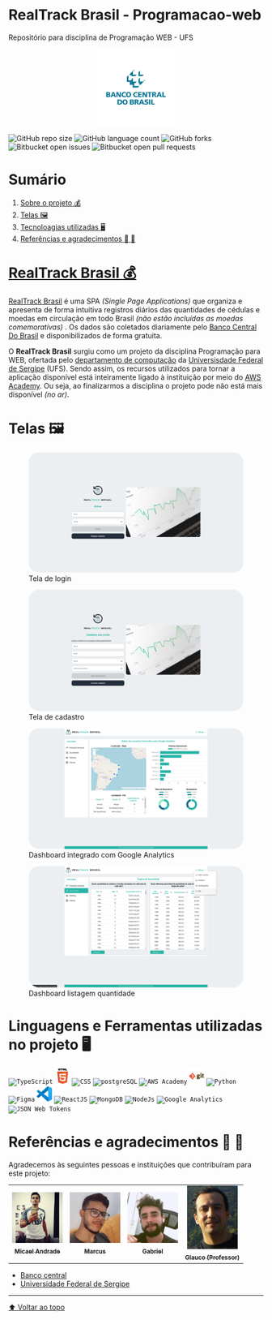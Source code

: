 # RealTrack Brasil - Programacao-web

Repositório para disciplina de Programação WEB - UFS

<p align="center">
  <img width='30%' src="./imgs/Logo.png" alt="PetIndica">
</p>

![GitHub repo size](https://img.shields.io/github/repo-size/kaellandrade/naive-bayes-pwa?style=for-the-badge)
![GitHub language count](https://img.shields.io/github/languages/count/kaellandrade/naive-bayes-pwa?style=for-the-badge)
![GitHub forks](https://img.shields.io/github/forks/kaellandrade/naive-bayes-pwa?style=for-the-badge)
![Bitbucket open issues](https://img.shields.io/bitbucket/issues/kaellandrade/naive-bayes-pwa?style=for-the-badge)
![Bitbucket open pull requests](https://img.shields.io/bitbucket/pr-raw/kaellandrade/naive-bayes-pwa?style=for-the-badge)

# Sumário
1. [Sobre o projeto :moneybag:](#realtrack-brasil-moneybag)
2. [Telas :framed_picture:](#telas-framed_picture)
3. [Tecnoloagias utilizadas :desktop_computer:](#linguagens-e-ferramentas-utilizadas-no-projeto-desktop_computer)
4. [Referências e agradecimentos :fist_right: :fist_left:](#referências-e-agradecimentos-fist_right-fist_left)

# [RealTrack Brasil :moneybag:](https://realtrackbrasil.netlify.app/publica/entrar)

[RealTrack Brasil](https://realtrackbrasil.netlify.app/publica/entrar) é uma SPA *(Single Page Applications)* que organiza e apresenta de forma intuitiva registros diários das quantidades de cédulas e moedas em circulação em todo Brasil *(não estão incluídas as moedas comemorativas)* . Os dados são coletados diariamente pelo [Banco Central Do Brasil](https://dadosabertos.bcb.gov.br/dataset/dinheiro-em-circulao) e disponibilizados de forma gratuita.

O **RealTrack Brasil** surgiu como um projeto da disciplina Programação para WEB, ofertada pelo [departamento de computação](https://www.sigaa.ufs.br/sigaa/public/departamento/portal.jsf?id=83) da [Universisdade Federal de Sergipe](https://www.ufs.br/) (UFS). Sendo assim, os recursos utilizados para tornar a aplicação disponível está inteiramente ligado à instituição por meio do [AWS Academy](https://aws.amazon.com/pt/training/awsacademy/). Ou seja, ao finalizarmos a disciplina o projeto pode não está mais disponível *(no ar)*.

# Telas :framed_picture:

<figure>
  <img style="border-radius:20px;" src="./imgs/screenshots/01_login.png" alt="Tela de login" />
  <figcaption>Tela de login</figcaption>
</figure>
<figure>
  <img style="border-radius:20px;" src="./imgs/screenshots/02_cadastro.png" alt="Tela de cadastro" />
  <figcaption>Tela de cadastro</figcaption>
</figure>
<figure>
  <img style="border-radius:20px;" src="./imgs/screenshots/03_dashboard.png" alt="Dashboard integrado com Google Analytics" />
  <figcaption>Dashboard integrado com Google Analytics</figcaption>
</figure>
<figure>
  <img style="border-radius:20px;" src="./imgs/screenshots/04_dashboard.png" alt="Dashboard quantidade listagem" />
  <figcaption>Dashboard listagem quantidade</figcaption>
</figure>

# Linguagens e Ferramentas utilizadas no projeto :desktop_computer:

<code><img height="30" src="https://www.svgrepo.com/download/374144/typescript.svg" title="TypeScript"></code>
<code><img height="30" src="https://raw.githubusercontent.com/github/explore/80688e429a7d4ef2fca1e82350fe8e3517d3494d/topics/html/html.png" title="HTML"></code>
<code><img height="30" src="https://th.bing.com/th/id/R.6b2018f5c6532f6c29806ef06ffb158d?rik=iz3jaCtzRF18EQ&pid=ImgRaw&r=0" title="CSS"></code>
<code><img height="30" src="https://www.postgresql.org/media/img/about/press/elephant.png" title="postgreSQL"></code>
<code><img height="30" src="https://upload.wikimedia.org/wikipedia/commons/9/93/Amazon_Web_Services_Logo.svg" title="AWS Academy"></code>
<code><img height="30" src="https://raw.githubusercontent.com/github/explore/80688e429a7d4ef2fca1e82350fe8e3517d3494d/topics/git/git.png" title="Git"></code>
<code><img height="30" src="https://www.python.org/static/img/python-logo.png" title="Python"></code>
<code><img height="30" src="https://brandslogos.com/wp-content/uploads/images/large/figma-logo.png" title="Figma"></code>
<code><img height="30" src="https://raw.githubusercontent.com/github/explore/80688e429a7d4ef2fca1e82350fe8e3517d3494d/topics/visual-studio-code/visual-studio-code.png" title="VsCode"></code>
<code><img height="30" src="https://upload.wikimedia.org/wikipedia/commons/thumb/a/a7/React-icon.svg/2300px-React-icon.svg.png" title="ReactJS"></code>
<code><img height="30" src="https://w7.pngwing.com/pngs/429/921/png-transparent-mongodb-plain-wordmark-logo-icon.png" title="MongoDB"></code>
<code><img height="30" src="https://static-00.iconduck.com/assets.00/node-js-icon-1901x2048-mk1e13df.png" title="NodeJs"></code>
<code><img height="30" src="https://cdn.icon-icons.com/icons2/2699/PNG/512/google_analytics_logo_icon_169085.png" title="Google Analytics"></code>
<code><img height="30" src="https://jwt.io/img/pic_logo.svg" title="JSON Web Tokens"></code>

# Referências e agradecimentos :fist_right: :fist_left:

Agradecemos às seguintes pessoas e instituições que contribuíram para este projeto:

<table>
  <tr>
    <td align="center">
      <a href="https://github.com/kaellandrade">
        <img src="./imgs/readme/Micael.jpg" width="100px;" alt="Foto de Micael"/><br>
        <sub>
          <b>Micael Andrade</b>
        </sub>
      </a>
    </td>
    <td align="center">
      <a href="https://github.com/biel0209">
        <img src="./imgs/readme/Marcus.jpg" width="100px;" alt="Foto de Marcus"/><br>
        <sub>
          <b>Marcus</b>
        </sub>
      </a>
    </td>
    <td align="center">
      <a href="https://github.com/gabrielbtera">
        <img src="./imgs/readme/Gabriel.jpeg" width="100px;" alt="Foto do Gabriel"/><br>
        <sub>
          <b>Gabriel</b>
        </sub>
      </a>
    </td>
     <td align="center">
      <a href="http://buscatextual.cnpq.br/buscatextual/visualizacv.do;jsessionid=760F40180C4CAB2DE0BDAD3625E66A33.buscatextual_0">
        <img src="./imgs/readme/ProfGlaucoCarneiro.jpeg" width="100px;" alt="Foto do Gabriel"/><br>
        <sub>
          <b>Glauco (Professor)</b>
        </sub>
      </a>
    </td>
  </tr>
</table>

- [Banco central](https://dadosabertos.bcb.gov.br/dataset/dinheiro-em-circulao)
- [Universidade Federal de Sergipe](https://www.ufs.br/)
---
[⬆ Voltar ao topo](#sumário)<br>
